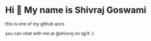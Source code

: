 Hi 👋 My name is Shivraj Goswami
================================

this is one of my github accs

you can chat with me at @shivrxj on tg/X :)



